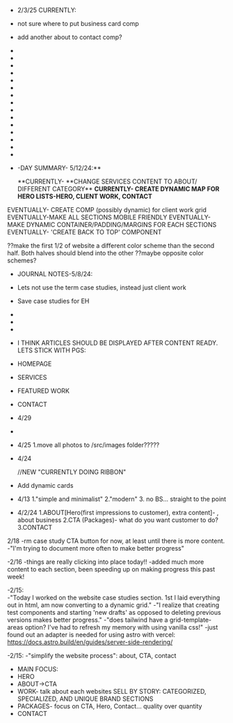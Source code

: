 - 2/3/25 CURRENTLY:
- not sure where to put business card comp
- add another about to contact comp?
-
- <!-- *1 HERO -->
  <!-- *2 PROBLEM SOLVING SECTION -->
  <!-- *3 SOCIAL PROOF-- PORTFOLIO CTA -->
  <!-- *4 FIRST PERSON---HOW IT WORKS -->
  <!-- *5 WHATS INCLUDED -->
  <!-- *6 ARE YOU READY? -->
  <!-- *7 ABOUT ME -->
  <!-- *8 IS THIS FOR ME? -->
  <!-- *9 THIS IS NOT FOR YOU IF -->
  <!-- *10 FAQ -->
  <!--* 11 CTA -->
-
-
-
-
-
-
-
-
-
-
-
-
-
- -DAY SUMMARY- 5/12/24:\*\*

  **CURRENTLY- **CHANGE SERVICES CONTENT TO ABOUT/ DIFFERENT CATEGORY\*\*
  **CURRENTLY- CREATE DYNAMIC MAP FOR HERO LISTS-HERO, CLIENT WORK, CONTACT**

EVENTUALLY- CREATE COMP (possibly dynamic) for client work grid
EVENTUALLY-MAKE ALL SECTIONS MOBILE FRIENDLY
EVENTUALLY- MAKE DYNAMIC CONTAINER/PADDING/MARGINS FOR EACH SECTIONS
EVENTUALLY- 'CREATE BACK TO TOP' COMPONENT

??make the first 1/2 of website a different color scheme than the second half. Both halves should blend into the other ??maybe opposite color schemes?

- JOURNAL NOTES-5/8/24:
- Lets not use the term case studies, instead just client work
- Save case studies for EH
-
-
-
- I THINK ARTICLES SHOULD BE DISPLAYED AFTER CONTENT READY. LETS STICK WITH PGS:
- HOMEPAGE
- SERVICES
- FEATURED WORK
- CONTACT

- 4/29
- <!--*--*--*--*--*--*--*--*--*--*--*--*--*--*--*-->
   <!--*--*--*--*--*-CENTER PAGE BANNER v-*--*--*--*--*--*--*--*--*--*-->
   <!--*--*--*--*--*--*--*--*--*--*--*--*--*--*--*-->

- 4/25
  1.move all photos to /src/images folder?????

- 4/24
    <!--*--*--*--*--*--*--*--*--*--*--*--*--*--*--*--> //NEW "CURRENTLY DOING RIBBON"

- Add dynamic cards
- 4/13
  1."simple and minimalist"
  2."modern" 3. no BS... straight to the point

- 4/2/24
  1.ABOUT[Hero(first impressions to customer), extra content]- , about business
  2.CTA (Packages)- what do you want customer to do?
  3.CONTACT

2/18
-rm case study CTA button for now, at least until there is more content.
-"I'm trying to document more often to make better progress"

-2/16
-things are really clicking into place today!!
-added much more content to each section, been speeding up on making progress this past week!

-2/15:  
-"Today I worked on the website case studies section. 1st I laid everything out in html, am now converting to a dynamic grid."
-"I realize that creating test components and starting 'new drafts' as opposed to deleting previous versions makes better progress."
-"does tailwind have a grid-template-areas option? I've had to refresh my memory with using vanilla css!"
-just found out an adapter is needed for using astro with vercel: https://docs.astro.build/en/guides/server-side-rendering/

-2/15:
-"simplify the website process": about, CTA, contact

- MAIN FOCUS:
- HERO
- ABOUT->CTA
- WORK- talk about each websites SELL BY STORY: CATEGORIZED, SPECIALIZED, AND UNIQUE BRAND SECTIONS
- PACKAGES- focus on CTA, Hero, Contact… quality over quantity
- CONTACT
